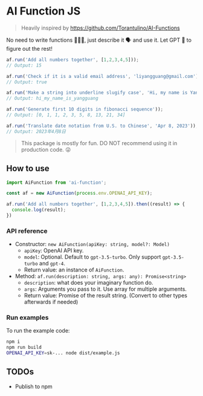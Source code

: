 # AI Function JS

> Heavily inspired by https://github.com/Torantulino/AI-Functions

No need to write functions 👨🏻‍💻, just describe it 🗣 and use it. Let GPT 🤖 to figure out the rest!

```js
af.run('Add all numbers together', [1,2,3,4,5]));
// Output: 15

af.run('Check if it is a valid email address', 'liyangguang@gmail.com'));
// Output: true

af.run('Make a string into underline slugify case', 'Hi, my name is Yangguang'));
// Output: hi_my_name_is_yangguang

af.run('Generate first 10 digits in fibonacci sequence'));
// Output: [0, 1, 1, 2, 3, 5, 8, 13, 21, 34]

af.run('Translate date notation from U.S. to Chinese', 'Apr 8, 2023'));
// Output: 2023年4月8日
```

> This package is mostly for fun. DO NOT recommend using it in production code. 😜

## How to use

```js
import AiFunction from 'ai-function';

const af = new AiFunction(process.env.OPENAI_API_KEY);

af.run('Add all numbers together', [1,2,3,4,5]).then((result) => {
  console.log(result);
})
```

### API reference

- Constructor: `new AiFunction(apiKey: string, model?: Model)`
  - `apiKey`: OpenAI API key.
  - `model`: Optional. Default to `gpt-3.5-turbo`. Only support `gpt-3.5-turbo` and `gpt-4`.
  - Return value: an instance of `AiFunction`.
- Method: `af.run(description: string, args: any): Promise<string>`
  - `description`: what does your imaginary function do.
  - `args`: Arguments you pass to it. Use array for multiple arguments.
  - Return value: Promise of the result string. (Convert to other types afterwards if needed)

### Run examples

To run the example code:

```bash
npm i
npm run build
OPENAI_API_KEY=sk-... node dist/example.js
```

## TODOs

- Publish to npm
